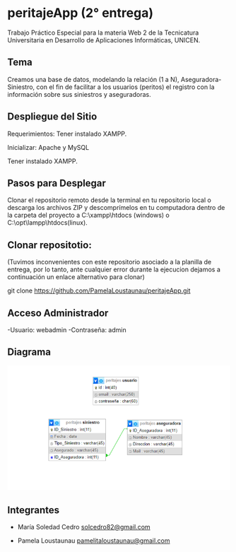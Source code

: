 # peritajeApp (2° entrega)

Trabajo Práctico Especial para la materia Web 2 de la Tecnicatura Universitaria en Desarrollo de Aplicaciones Informáticas, UNICEN.


## Tema

Creamos una base de datos, modelando la relación (1 a N), Aseguradora-Siniestro, con el fin de facilitar a los usuarios (peritos) el registro con la información sobre sus siniestros y aseguradoras.

## Despliegue del Sitio

Requerimientos:
Tener instalado XAMPP.

Inicializar: 
Apache y MySQL

Tener instalado XAMPP.

## Pasos para Desplegar
Clonar el repositorio remoto desde la terminal en tu repositorio local o descarga los archivos ZIP y descomprímelos en tu computadora dentro de la carpeta del proyecto a C:\xampp\htdocs (windows) o C:\opt\lampp\htdocs(linux).

## Clonar repositotio: 
(Tuvimos inconvenientes con este repositorio asociado a la planilla de entrega, por lo tanto, ante cualquier error durante la ejecucion dejamos a continuación un enlace alternativo para clonar)

git clone https://github.com/PamelaLoustaunau/peritajeApp.git 

## Acceso Administrador
-Usuario: webadmin -Contraseña: admin



## Diagrama

![Diagrama](database/diagrama-db.png)


## Integrantes

- María Soledad Cedro  solcedro82@gmail.com

- Pamela Loustaunau  pamelitaloustaunau@gmail.com




